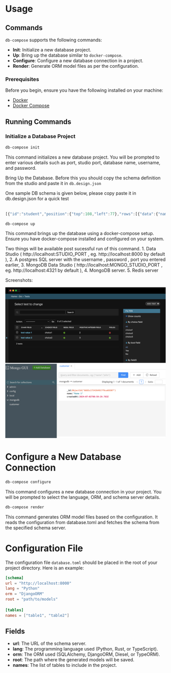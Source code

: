 
# Usage

## Commands

`db-compose` supports the following commands:

- **Init**: Initialize a new database project.
- **Up**: Bring up the database similar to `docker-compose`.
- **Configure**: Configure a new database connection in a project.
- **Render**: Generate ORM model files as per the configuration.

### Prerequisites

Before you begin, ensure you have the following installed on your machine:

- [Docker](https://www.docker.com/products/docker-desktop)
- [Docker Compose](https://docs.docker.com/compose/install/)

## Running Commands

### Initialize a Database Project


```sh
db-compose init
```
This command initializes a new database project. You will be prompted to enter various details such as port, studio port, database name, username, and password.

Bring Up the Database. Before this you should copy the schema definition from the studio and paste it in `db.design.json`

One sample DB schema is given below, please copy paste it in db.design.json for a quick test

```javascript

[{"id":"student","position":{"top":108,"left":77},"rows":[{"data":{"name":"pk","field_name":"pk","type":"BigAutoField"},"id":"pk"},{"id":"name","data":{"type":"CharField","max_length":"150","id":"name","name":"name","null":false,"field_name":"name"}},{"id":"roll_number","data":{"name":"roll number","max_length":"40","id":"roll_number","field_name":"roll_number","type":"CharField"}},{"id":"on_scholarship","data":{"id":"on_scholarship","field_name":"on_scholarship","default":true,"name":"on scholarship","type":"BooleanField"}},{"id":"father_name","data":{"null":true,"type":"CharField","max_length":"100","id":"father_name","field_name":"father_name","name":"father name"}},{"data":{"max_length":"500","type":"TextField","field_name":"address","name":"address","id":"address"},"id":"address"},{"id":"data_of_birth","data":{"name":"data of birth","type":"DateField","field_name":"data_of_birth","null":true,"auto_now_add":false,"id":"data_of_birth"}},{"id":"created_at","data":{"type":"DateTimeField","id":"created_at","name":"created at","auto_now_add":true,"field_name":"created_at"}},{"data":{"id":"updated_at","type":"DateField","auto_now":true,"name":"updated at","field_name":"updated_at"},"id":"updated_at"},{"id":"has_cab_service","data":{"name":"has cab service","default":false,"id":"has_cab_service","field_name":"has_cab_service","null":true,"type":"BooleanField"}}],"data":{"id":"student","name":"Student","table_name":"student","docs":"Lorem ipsum dolem text"},"type":"table"},{"id":"course_type","position":{"left":1035,"top":272},"rows":[],"data":{"name":"course type","options":[{"value":"compulsary","label":"Compulsary"},{"value":"elective","label":"Elective"}],"table_name":"course_type","id":"course_type"},"type":"enum"},{"id":"enrollment","position":{"top":559,"left":1075},"rows":[{"data":{"name":"pk","type":"BigAutoField","field_name":"pk"},"id":"pk"},{"data":{"name":"student","on_delete":"DO_NOTHING","related_name":"courses","field_name":"student","target":"student","type":"ForeignKey","id":"student"},"id":"student"},{"id":"course","data":{"null":true,"on_delete":"SET_NULL","type":"ForeignKey","id":"course","name":"course","field_name":"course","target":"course"}}],"data":{"table_name":"enrollment","id":"enrollment","name":"Enrollment","docs":"Once again the lorem ipsum text"},"type":"table"},{"id":"course","position":{"top":678,"left":365},"rows":[{"id":"pk","data":{"type":"BigAutoField","field_name":"pk","name":"pk"}},{"id":"name","data":{"type":"CharField","max_length":"100","field_name":"name","name":"name","id":"name"}},{"id":"course_type","data":{"options_target":"course_type","id":"course_type","type":"CharField","field_name":"course_type","default":"compulsary","max_length":"50","name":"course_type"}},{"id":"duration","data":{"id":"duration","null":true,"default":"45","type":"PositiveIntegerField","field_name":"duration","name":"duration"}}],"data":{"id":"course","name":"Course","table_name":"course","docs":"Another lorem ipsum dolem text"},"type":"table"},{"id":"exam","position":{"left":624,"top":1016},"rows":[{"data":{"type":"BigAutoField","field_name":"pk","name":"pk"},"id":"pk"},{"id":"date","data":{"id":"date","name":"date","type":"DateField","auto_now_add":true,"field_name":"date"}},{"id":"subject","data":{"field_name":"subject","id":"subject","type":"CharField","name":"subject","options_target":"subject","max_length":"50"}}],"data":{"name":"Exam","id":"exam","docs":"to store the docs","table_name":"exam"},"type":"table"},{"id":"subject","position":{"top":1068,"left":1145},"rows":[],"data":{"options":[{"label":"English","value":"english"},{"label":"Hindi","value":"hindi"},{"label":"Maths","value":"maths"},{"value":"science","label":"Science"},{"label":"Social Studies","value":"social_studies"}],"table_name":"subject","name":"Subject","id":"subject"},"type":"enum"}]
```

```sh
db-compose up
```

This command brings up the database using a docker-compose setup. Ensure you have docker-compose installed and configured on your system.

Two things will be available post sucessful run of this command. 
    1. Data Studio ( http://localhost:STUDIO_PORT , eg. http://localhost:8000 by default ),
    2. A postgres SQL server with the username , password , port you entered earlier,
    3. MongoDB Data Studio ( http://localhost:MONGO_STUDIO_PORT , eg. http://localhost:4321 by default ),
    4. MongoDB server. 
    5. Redis server

Screenshots:

![Admin site list view example](../ginger-dj/img/ginger-dj-admin-list-view.png)
![Mongo DB UI site list view example](./img/mongo-db-ui.png)


# Configure a New Database Connection

```sh
db-compose configure
```
This command configures a new database connection in your project. You will be prompted to select the language, ORM, and schema server details.

```sh
db-compose render
```
This command generates ORM model files based on the configuration. It reads the configuration from database.toml and fetches the schema from the specified schema server.

# Configuration File

The configuration file `database.toml` should be placed in the root of your project directory. Here is an example:

```toml
[schema]
url = "http://localhost:8000"
lang = "Python"
orm = "DjangoORM"
root = "path/to/models"

[tables]
names = ["table1", "table2"]
```

## Fields

- **url**: The URL of the schema server.
- **lang**: The programming language used (Python, Rust, or TypeScript).
- **orm**: The ORM used (SQLAlchemy, DjangoORM, Diesel, or TypeORM).
- **root**: The path where the generated models will be saved.
- **names**: The list of tables to include in the project.
